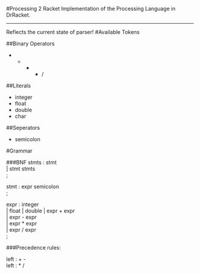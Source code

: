 #Processing 2 Racket
Implementation of the Processing Language in DrRacket.

---
Reflects the current state of parser!
#Available Tokens

##Binary Operators
* + - * /

##Literals
* integer
* float
* double
* char

##Seperators
* semicolon

#Grammar

###BNF
stmts   : stmt  
        | stmt stmts  
        ;  

stmt    : expr semicolon  
        ;  

expr    : integer  
        | float
        | double
        | expr + expr  
        | expr - expr  
        | expr * expr  
        | expr / expr  
        ;  

###Precedence rules:

left : + -  
left : * /  
